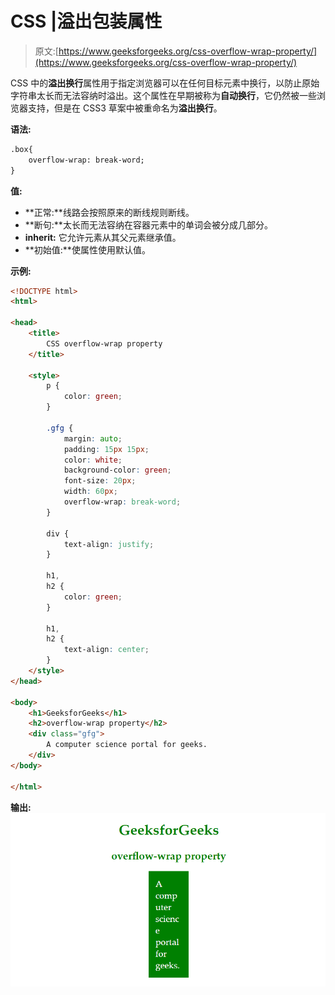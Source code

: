 # CSS |溢出包装属性

> 原文:[https://www.geeksforgeeks.org/css-overflow-wrap-property/](https://www.geeksforgeeks.org/css-overflow-wrap-property/)

CSS 中的**溢出换行**属性用于指定浏览器可以在任何目标元素中换行，以防止原始字符串太长而无法容纳时溢出。这个属性在早期被称为**自动换行**，它仍然被一些浏览器支持，但是在 CSS3 草案中被重命名为**溢出换行**。

**语法:**

```html
.box{
    overflow-wrap: break-word;
}

```

**值:**

*   **正常:**线路会按照原来的断线规则断线。
*   **断句:**太长而无法容纳在容器元素中的单词会被分成几部分。
*   **inherit:** 它允许元素从其父元素继承值。
*   **初始值:**使属性使用默认值。

**示例:**

```html
<!DOCTYPE html>
<html>

<head>
    <title>
        CSS overflow-wrap property
    </title>

    <style>
        p {
            color: green;
        }

        .gfg {
            margin: auto;
            padding: 15px 15px;
            color: white;
            background-color: green;
            font-size: 20px;
            width: 60px;
            overflow-wrap: break-word;
        }

        div {
            text-align: justify;
        }

        h1,
        h2 {
            color: green;
        }

        h1,
        h2 {
            text-align: center;
        }
    </style>
</head>

<body>
    <h1>GeeksforGeeks</h1>
    <h2>overflow-wrap property</h2>
    <div class="gfg">
        A computer science portal for geeks.
    </div>
</body>

</html>
```

**输出:**
![](img/35bf7ec23177d774db51216e3a5e7aaa.png)